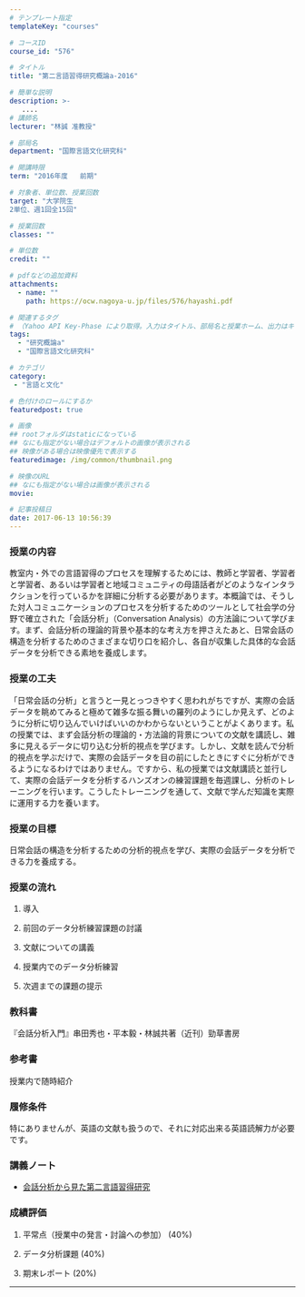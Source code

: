 ```yaml
---
# テンプレート指定
templateKey: "courses"

# コースID
course_id: "576"

# タイトル
title: "第二言語習得研究概論a-2016"

# 簡単な説明
description: >-
   ....
# 講師名
lecturer: "林誠 准教授"

# 部局名
department: "国際言語文化研究科"

# 開講時限
term: "2016年度	前期"

# 対象者、単位数、授業回数
target: "大学院生
2単位、週1回全15回"

# 授業回数
classes: ""

# 単位数
credit: ""

# pdfなどの追加資料
attachments:
  - name: "" 
    path: https://ocw.nagoya-u.jp/files/576/hayashi.pdf

# 関連するタグ
# （Yahoo API Key-Phase により取得。入力はタイトル、部局名と授業ホーム、出力はキーフレーズ（tags））
tags:
  - "研究概論a"
  - "国際言語文化研究科"

# カテゴリ
category:
 - "言語と文化"

# 色付けのロールにするか
featuredpost: true

# 画像
## rootフォルダはstaticになっている
## なにも指定がない場合はデフォルトの画像が表示される
## 映像がある場合は映像優先で表示する
featuredimage: /img/common/thumbnail.png

# 映像のURL
## なにも指定がない場合は画像が表示される
movie: 

# 記事投稿日
date: 2017-06-13 10:56:39
---
```


### 授業の内容

教室内・外での言語習得のプロセスを理解するためには、教師と学習者、学習者と学習者、あるいは学習者と地域コミュニティの母語話者がどのようなインタラクションを行っているかを詳細に分析する必要があります。本概論では、そうした対人コミュニケーションのプロセスを分析するためのツールとして社会学の分野で確立された「会話分析」（Conversation Analysis）の方法論について学びます。まず、会話分析の理論的背景や基本的な考え方を押さえたあと、日常会話の構造を分析するためのさまざまな切り口を紹介し、各自が収集した具体的な会話データを分析できる素地を養成します。


### 授業の工夫

「日常会話の分析」と言うと一見とっつきやすく思われがちですが、実際の会話データを眺めてみると極めて雑多な振る舞いの羅列のようにしか見えず、どのように分析に切り込んでいけばいいのかわからないということがよくあります。私の授業では、まず会話分析の理論的・方法論的背景についての文献を講読し、雑多に見えるデータに切り込む分析的視点を学びます。しかし、文献を読んで分析的視点を学ぶだけで、実際の会話データを目の前にしたときにすぐに分析ができるようになるわけではありません。ですから、私の授業では文献講読と並行して、実際の会話データを分析するハンズオンの練習課題を毎週課し、分析のトレーニングを行います。こうしたトレーニングを通して、文献で学んだ知識を実際に運用する力を養います。





### 授業の目標

日常会話の構造を分析するための分析的視点を学び、実際の会話データを分析できる力を養成する。

### 授業の流れ

1. 導入

2. 前回のデータ分析練習課題の討議

3. 文献についての講義

4. 授業内でのデータ分析練習

5. 次週までの課題の提示

### 教科書

『会話分析入門』串田秀也・平本毅・林誠共著（近刊）勁草書房

### 参考書

授業内で随時紹介

### 履修条件

特にありませんが、英語の文献も扱うので、それに対応出来る英語読解力が必要です。





### 講義ノート

-   [会話分析から見た第二言語習得研究](https://ocw.nagoya-u.jp/files/576/hayashi.pdf) 





### 成績評価

1. 平常点（授業中の発言・討論への参加） (40%)

2. データ分析課題 (40%)

3. 期末レポート (20%)



-----